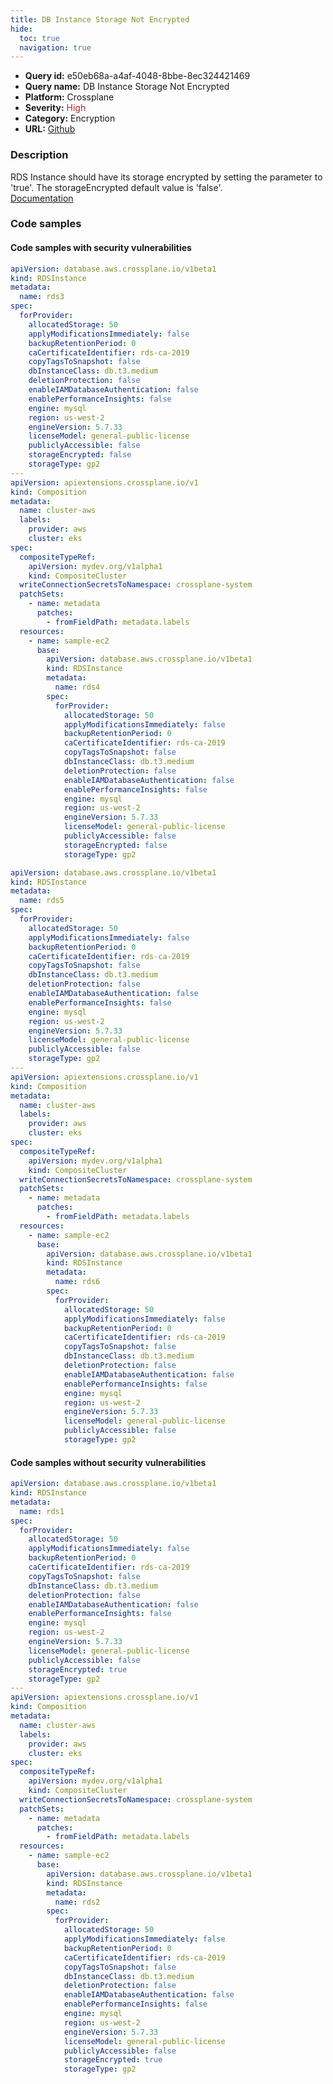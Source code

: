 ```yaml
---
title: DB Instance Storage Not Encrypted
hide:
  toc: true
  navigation: true
---
```


<style>
  .highlight .hll {
    background-color: #ff171742;
  }
  .md-content {
    max-width: 1100px;
    margin: 0 auto;
  }
</style>

-   **Query id:** e50eb68a-a4af-4048-8bbe-8ec324421469
-   **Query name:** DB Instance Storage Not Encrypted
-   **Platform:** Crossplane
-   **Severity:** <span style="color:#bb2124">High</span>
-   **Category:** Encryption
-   **URL:** [Github](https://github.com/Checkmarx/kics/tree/master/assets/queries/crossplane/aws/db_instance_storage_not_encrypted)

### Description
RDS Instance should have its storage encrypted by setting the parameter to 'true'. The storageEncrypted default value is 'false'.<br>
[Documentation](https://doc.crds.dev/github.com/crossplane/provider-aws/database.aws.crossplane.io/RDSInstance/v1beta1@v0.29.0#spec-forProvider-storageEncrypted)

### Code samples
#### Code samples with security vulnerabilities
```yaml title="Positive test num. 1 - yaml file" hl_lines="21 63"
apiVersion: database.aws.crossplane.io/v1beta1
kind: RDSInstance
metadata:
  name: rds3
spec:
  forProvider:
    allocatedStorage: 50
    applyModificationsImmediately: false
    backupRetentionPeriod: 0
    caCertificateIdentifier: rds-ca-2019
    copyTagsToSnapshot: false
    dbInstanceClass: db.t3.medium
    deletionProtection: false
    enableIAMDatabaseAuthentication: false
    enablePerformanceInsights: false
    engine: mysql
    region: us-west-2
    engineVersion: 5.7.33
    licenseModel: general-public-license
    publiclyAccessible: false
    storageEncrypted: false
    storageType: gp2
---
apiVersion: apiextensions.crossplane.io/v1
kind: Composition
metadata:
  name: cluster-aws
  labels:
    provider: aws
    cluster: eks
spec:
  compositeTypeRef:
    apiVersion: mydev.org/v1alpha1
    kind: CompositeCluster
  writeConnectionSecretsToNamespace: crossplane-system
  patchSets:
    - name: metadata
      patches:
        - fromFieldPath: metadata.labels
  resources:
    - name: sample-ec2
      base:
        apiVersion: database.aws.crossplane.io/v1beta1
        kind: RDSInstance
        metadata:
          name: rds4
        spec:
          forProvider:
            allocatedStorage: 50
            applyModificationsImmediately: false
            backupRetentionPeriod: 0
            caCertificateIdentifier: rds-ca-2019
            copyTagsToSnapshot: false
            dbInstanceClass: db.t3.medium
            deletionProtection: false
            enableIAMDatabaseAuthentication: false
            enablePerformanceInsights: false
            engine: mysql
            region: us-west-2
            engineVersion: 5.7.33
            licenseModel: general-public-license
            publiclyAccessible: false
            storageEncrypted: false
            storageType: gp2

```
```yaml title="Positive test num. 2 - yaml file" hl_lines="6 47"
apiVersion: database.aws.crossplane.io/v1beta1
kind: RDSInstance
metadata:
  name: rds5
spec:
  forProvider:
    allocatedStorage: 50
    applyModificationsImmediately: false
    backupRetentionPeriod: 0
    caCertificateIdentifier: rds-ca-2019
    copyTagsToSnapshot: false
    dbInstanceClass: db.t3.medium
    deletionProtection: false
    enableIAMDatabaseAuthentication: false
    enablePerformanceInsights: false
    engine: mysql
    region: us-west-2
    engineVersion: 5.7.33
    licenseModel: general-public-license
    publiclyAccessible: false
    storageType: gp2
---
apiVersion: apiextensions.crossplane.io/v1
kind: Composition
metadata:
  name: cluster-aws
  labels:
    provider: aws
    cluster: eks
spec:
  compositeTypeRef:
    apiVersion: mydev.org/v1alpha1
    kind: CompositeCluster
  writeConnectionSecretsToNamespace: crossplane-system
  patchSets:
    - name: metadata
      patches:
        - fromFieldPath: metadata.labels
  resources:
    - name: sample-ec2
      base:
        apiVersion: database.aws.crossplane.io/v1beta1
        kind: RDSInstance
        metadata:
          name: rds6
        spec:
          forProvider:
            allocatedStorage: 50
            applyModificationsImmediately: false
            backupRetentionPeriod: 0
            caCertificateIdentifier: rds-ca-2019
            copyTagsToSnapshot: false
            dbInstanceClass: db.t3.medium
            deletionProtection: false
            enableIAMDatabaseAuthentication: false
            enablePerformanceInsights: false
            engine: mysql
            region: us-west-2
            engineVersion: 5.7.33
            licenseModel: general-public-license
            publiclyAccessible: false
            storageType: gp2

```


#### Code samples without security vulnerabilities
```yaml title="Negative test num. 1 - yaml file"
apiVersion: database.aws.crossplane.io/v1beta1
kind: RDSInstance
metadata:
  name: rds1
spec:
  forProvider:
    allocatedStorage: 50
    applyModificationsImmediately: false
    backupRetentionPeriod: 0
    caCertificateIdentifier: rds-ca-2019
    copyTagsToSnapshot: false
    dbInstanceClass: db.t3.medium
    deletionProtection: false
    enableIAMDatabaseAuthentication: false
    enablePerformanceInsights: false
    engine: mysql
    region: us-west-2
    engineVersion: 5.7.33
    licenseModel: general-public-license
    publiclyAccessible: false
    storageEncrypted: true
    storageType: gp2
---
apiVersion: apiextensions.crossplane.io/v1
kind: Composition
metadata:
  name: cluster-aws
  labels:
    provider: aws
    cluster: eks
spec:
  compositeTypeRef:
    apiVersion: mydev.org/v1alpha1
    kind: CompositeCluster
  writeConnectionSecretsToNamespace: crossplane-system
  patchSets:
    - name: metadata
      patches:
        - fromFieldPath: metadata.labels
  resources:
    - name: sample-ec2
      base:
        apiVersion: database.aws.crossplane.io/v1beta1
        kind: RDSInstance
        metadata:
          name: rds2
        spec:
          forProvider:
            allocatedStorage: 50
            applyModificationsImmediately: false
            backupRetentionPeriod: 0
            caCertificateIdentifier: rds-ca-2019
            copyTagsToSnapshot: false
            dbInstanceClass: db.t3.medium
            deletionProtection: false
            enableIAMDatabaseAuthentication: false
            enablePerformanceInsights: false
            engine: mysql
            region: us-west-2
            engineVersion: 5.7.33
            licenseModel: general-public-license
            publiclyAccessible: false
            storageEncrypted: true
            storageType: gp2

```
